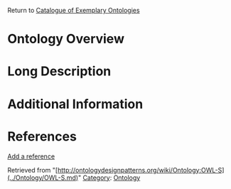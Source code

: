 Return to [Catalogue of Exemplary Ontologies](../Ontology/Main.md "Ontology:Main")



#  Ontology Overview


#  Long Description


#  Additional Information


  



  




#  References


[Add a reference](index.php@title=Odp%253AAdd_reference&subject=../Ontology/OWL-S.md "http://ontologydesignpatterns.org/wiki/index.php?title=Odp:Add_reference&subject=Ontology%3AOWL-S")


  






Retrieved from "[http://ontologydesignpatterns.org/wiki/Ontology:OWL-S](../Ontology/OWL-S.md)"
 [Category](http://ontologydesignpatterns.org/wiki/Special:Categories "Special:Categories"): [Ontology](../Category/Ontology.md "Category:Ontology")